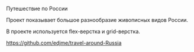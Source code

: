 Путешествие по России

Проект показывает большое разнообразие живописных видов России.

В проекте используется flex-верстка и grid-верстка. 

https://github.com/edjme/travel-around-Russia